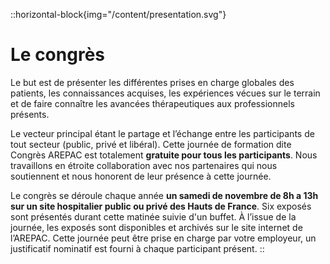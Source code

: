 ::horizontal-block{img="/content/presentation.svg"}
# Le congrès

Le but est de présenter les différentes prises en charge globales des patients, les connaissances acquises, les expériences vécues sur le terrain et de faire connaître les avancées thérapeutiques aux professionnels présents. 

Le vecteur principal étant le partage et l’échange entre les participants de tout secteur (public, privé et libéral). Cette journée de formation dite Congrès AREPAC est totalement **gratuite pour tous les participants**. Nous travaillons en étroite collaboration avec nos partenaires qui nous soutiennent et nous honorent de leur présence à cette journée. 

Le congrès se déroule chaque année **un samedi de novembre de 8h a 13h sur un site hospitalier public ou privé des Hauts de France**. Six exposés sont présentés durant cette matinée suivie d'un buffet. À l’issue de la journée, les exposés sont disponibles et archivés sur le site internet de l’AREPAC. Cette journée peut être prise en charge par votre employeur, un justificatif nominatif est fourni à chaque participant présent.
::
